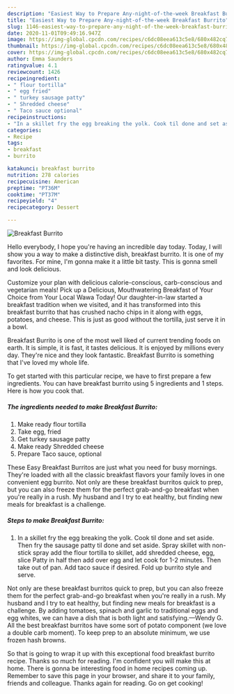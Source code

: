 ```yaml
---
description: "Easiest Way to Prepare Any-night-of-the-week Breakfast Burrito"
title: "Easiest Way to Prepare Any-night-of-the-week Breakfast Burrito"
slug: 1146-easiest-way-to-prepare-any-night-of-the-week-breakfast-burrito
date: 2020-11-01T09:49:16.947Z
image: https://img-global.cpcdn.com/recipes/c6dc08eea613c5e8/680x482cq70/breakfast-burrito-recipe-main-photo.jpg
thumbnail: https://img-global.cpcdn.com/recipes/c6dc08eea613c5e8/680x482cq70/breakfast-burrito-recipe-main-photo.jpg
cover: https://img-global.cpcdn.com/recipes/c6dc08eea613c5e8/680x482cq70/breakfast-burrito-recipe-main-photo.jpg
author: Emma Saunders
ratingvalue: 4.1
reviewcount: 1426
recipeingredient:
- " flour tortilla"
- " egg fried"
- " turkey sausage patty"
- " Shredded cheese"
- " Taco sauce optional"
recipeinstructions:
- "In a skillet fry the egg breaking the yolk. Cook til done and set aside. Then fry the sausage patty til done and set aside. Spray skillet with non-stick spray add the flour tortilla to skillet, add shredded cheese, egg, slice Patty in half then add over egg and let cook for 1-2 minutes. Then take out of pan. Add taco sauce if desired. Fold up burrito style and serve."
categories:
- Recipe
tags:
- breakfast
- burrito

katakunci: breakfast burrito 
nutrition: 278 calories
recipecuisine: American
preptime: "PT36M"
cooktime: "PT37M"
recipeyield: "4"
recipecategory: Dessert

---
```



![Breakfast Burrito](https://img-global.cpcdn.com/recipes/c6dc08eea613c5e8/680x482cq70/breakfast-burrito-recipe-main-photo.jpg)

Hello everybody, I hope you're having an incredible day today. Today, I will show you a way to make a distinctive dish, breakfast burrito. It is one of my favorites. For mine, I'm gonna make it a little bit tasty. This is gonna smell and look delicious.

Customize your plan with delicious calorie-conscious, carb-conscious and vegetarian meals! Pick up a Delicious, Mouthwatering Breakfast of Your Choice from Your Local Wawa Today! Our daughter-in-law started a breakfast tradition when we visited, and it has transformed into this breakfast burrito that has crushed nacho chips in it along with eggs, potatoes, and cheese. This is just as good without the tortilla, just serve it in a bowl.

Breakfast Burrito is one of the most well liked of current trending foods on earth. It is simple, it is fast, it tastes delicious. It is enjoyed by millions every day. They're nice and they look fantastic. Breakfast Burrito is something that I've loved my whole life.


To get started with this particular recipe, we have to first prepare a few ingredients. You can have breakfast burrito using 5 ingredients and 1 steps. Here is how you cook that.

<!--inarticleads1-->

##### The ingredients needed to make Breakfast Burrito:

1. Make ready  flour tortilla
1. Take  egg, fried
1. Get  turkey sausage patty
1. Make ready  Shredded cheese
1. Prepare  Taco sauce, optional


These Easy Breakfast Burritos are just what you need for busy mornings. They&#39;re loaded with all the classic breakfast flavors your family loves in one convenient egg burrito. Not only are these breakfast burritos quick to prep, but you can also freeze them for the perfect grab-and-go breakfast when you&#39;re really in a rush. My husband and I try to eat healthy, but finding new meals for breakfast is a challenge. 

<!--inarticleads2-->

##### Steps to make Breakfast Burrito:

1. In a skillet fry the egg breaking the yolk. Cook til done and set aside. Then fry the sausage patty til done and set aside. Spray skillet with non-stick spray add the flour tortilla to skillet, add shredded cheese, egg, slice Patty in half then add over egg and let cook for 1-2 minutes. Then take out of pan. Add taco sauce if desired. Fold up burrito style and serve.


Not only are these breakfast burritos quick to prep, but you can also freeze them for the perfect grab-and-go breakfast when you&#39;re really in a rush. My husband and I try to eat healthy, but finding new meals for breakfast is a challenge. By adding tomatoes, spinach and garlic to traditional eggs and egg whites, we can have a dish that is both light and satisfying.—Wendy G. All the best breakfast burritos have some sort of potato component (we love a double carb moment). To keep prep to an absolute minimum, we use frozen hash browns. 

So that is going to wrap it up with this exceptional food breakfast burrito recipe. Thanks so much for reading. I'm confident you will make this at home. There is gonna be interesting food in home recipes coming up. Remember to save this page in your browser, and share it to your family, friends and colleague. Thanks again for reading. Go on get cooking!
